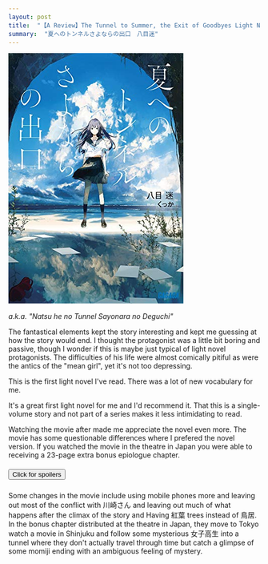 ```yaml
---
layout: post
title:  "【A Review】The Tunnel to Summer, the Exit of Goodbyes Light Novel by Mei Hachimoku"
summary:  "夏へのトンネルさよならの出口　八目迷"
---
```


<img src="/images/natutunnel.jpg" class="float-md-right ml-3"/>

*a.k.a. "Natsu he no Tunnel Sayonara no Deguchi"*

The fantastical elements kept the story interesting and kept me guessing at how the story would end. I thought the protagonist was a little bit boring and passive, though I wonder if this is maybe just typical of light novel protagonists. The difficulties of his life were almost comically pitiful as were the antics of the "mean girl", yet it's not too depressing.

This is the first light novel I've read. There was a lot of new vocabulary for me.

It's a great first light novel for me and I'd recommend it. That this is a single-volume story and not part of a series makes it less intimidating to read. 

Watching the movie after made me appreciate the novel even more. The movie has some questionable differences where I prefered the novel version. If you watched the movie in the theatre in Japan you were able to receiving a 23-page extra bonus epiologue chapter.


<div class="card">
	<div class="card-body">
		<h5 class="card-title">
			<button class="btn" data-toggle="collapse" data-target="#collapseOne">
				Click for spoilers
			</button>
		</h5>
		<div id="collapseOne" class="collapse">
			Some changes in the movie include using mobile phones more and  leaving out most of the conflict with 川崎さん and  leaving out much of what happens after the climax of the story and Having 紅葉 trees instead of 鳥居. 
			In the bonus chapter distributed at the theatre in Japan, they move to Tokyo watch a movie in Shinjuku and follow some mysterious 女子高生 into a tunnel where they don't actually travel through time but catch a glimpse of some momiji ending with an ambiguous feeling of mystery.
		</div>
	</div>
</div>
